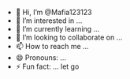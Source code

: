 - 👋 Hi, I’m @Mafia123123
- 👀 I’m interested in ...
- 🌱 I’m currently learning ...
- 💞️ I’m looking to collaborate on ...
- 📫 How to reach me ...
- 😄 Pronouns: ...
- ⚡ Fun fact: ...
  let go

<!---
Mafia123123/Mafia123123 is a ✨ special ✨ repository because its `README.md` (this file) appears on your GitHub profile.
You can click the Preview link to take a look at your changes.change4004
